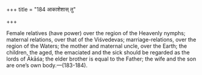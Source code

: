 +++
title = "184 आकाशेशास् तु"

+++

Female relatives (have power) over the region of the Heavenly nymphs; maternal relations, over that of the Viśvedevas; marriage-relations, over the region of the Waters; the mother and maternal uncle, over the Earth; the children, the aged, the emaciated and the sick should be regarded as the lords of Ākāśa; the elder brother is equal to the Father; the wife and the son are one’s own body.—(183-184).
